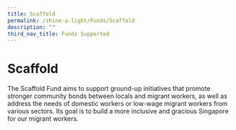 ```yaml
---
title: Scaffold
permalink: /shine-a-light/Funds/Scaffold
description: ""
third_nav_title: Funds Supported
---
```


# Scaffold
The Scaffold Fund aims to support ground-up initiatives that promote stronger community bonds between locals and migrant workers, as well as address the needs of domestic workers or low-wage migrant workers from various sectors. Its goal is to build a more inclusive and gracious Singapore for our migrant workers.
